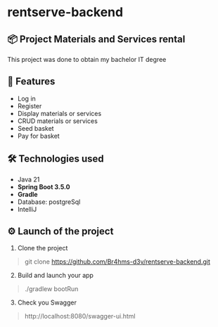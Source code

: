 # rentserve-backend


## 📦 Project Materials and Services rental
This project was done to obtain my bachelor IT degree

## 🚀 Features
- Log in
- Register
- Display materials or services
- CRUD materials or services
- Seed basket
- Pay for basket

## 🛠️ Technologies used
* Java 21 
* **Spring Boot 3.5.0**
* **Gradle**
* Database: postgreSql
* IntelliJ

## ⚙️ Launch of the project
1. Clone the project
> git clone https://github.com/Br4hms-d3v/rentserve-backend.git
2. Build and launch your app
> ./gradlew bootRun
3. Check you Swagger
> http://localhost:8080/swagger-ui.html
